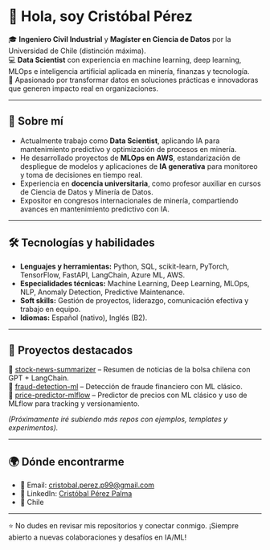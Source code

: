 # 👋 Hola, soy Cristóbal Pérez

🎓 **Ingeniero Civil Industrial** y **Magíster en Ciencia de Datos** por la Universidad de Chile (distinción máxima).  
💻 **Data Scientist** con experiencia en machine learning, deep learning, MLOps e inteligencia artificial aplicada en minería, finanzas y tecnología.  
🚀 Apasionado por transformar datos en soluciones prácticas e innovadoras que generen impacto real en organizaciones.

---

## 🔹 Sobre mí
- Actualmente trabajo como **Data Scientist**, aplicando IA para mantenimiento predictivo y optimización de procesos en minería.  
- He desarrollado proyectos de **MLOps en AWS**, estandarización de despliegue de modelos y aplicaciones de **IA generativa** para monitoreo y toma de decisiones en tiempo real.  
- Experiencia en **docencia universitaria**, como profesor auxiliar en cursos de Ciencia de Datos y Minería de Datos.  
- Expositor en congresos internacionales de minería, compartiendo avances en mantenimiento predictivo con IA.  

---

## 🛠️ Tecnologías y habilidades
- **Lenguajes y herramientas:** Python, SQL, scikit-learn, PyTorch, TensorFlow, FastAPI, LangChain, Azure ML, AWS.  
- **Especialidades técnicas:** Machine Learning, Deep Learning, MLOps, NLP, Anomaly Detection, Predictive Maintenance.  
- **Soft skills:** Gestión de proyectos, liderazgo, comunicación efectiva y trabajo en equipo.  
- **Idiomas:** Español (nativo), Inglés (B2).  

---

## 📌 Proyectos destacados
🔹 [stock-news-summarizer](#) – Resumen de noticias de la bolsa chilena con GPT + LangChain.  
🔹 [fraud-detection-ml](#) – Detección de fraude financiero con ML clásico.  
🔹 [price-predictor-mlflow](#) – Predictor de precios con ML clásico y uso de MLflow para tracking y versionamiento.  


*(Próximamente iré subiendo más repos con ejemplos, templates y experimentos).*  

---

## 🌍 Dónde encontrarme
- 📧 Email: [cristobal.perez.p99@gmail.com](mailto:cristobal.perez.p99@gmail.com)  
- 💼 LinkedIn: [Cristóbal Pérez Palma](https://www.linkedin.com/in/cristobal-perez-palma/)  
- 📍 Chile  

---

⭐️ No dudes en revisar mis repositorios y conectar conmigo. ¡Siempre abierto a nuevas colaboraciones y desafíos en IA/ML!

